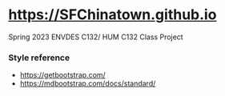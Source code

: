# https://SFChinatown.github.io
Spring 2023 ENVDES C132/ HUM C132 Class Project

### Style reference
* https://getbootstrap.com/
* https://mdbootstrap.com/docs/standard/
